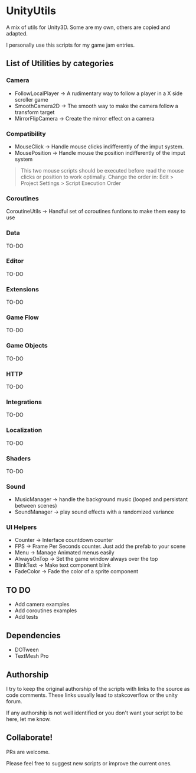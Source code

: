 # UnityUtils
A mix of utils for Unity3D. Some are my own, others are copied and adapted.

I personally use this scripts for my game jam entries.


## List of Utilities by categories

### Camera
* FollowLocalPlayer → A rudimentary way to follow a player in a X side scroller game
* SmoothCamera2D → The smooth way to make the camera follow a transform target
* MirrorFlipCamera → Create the mirror effect on a camera

### Compatibility
* MouseClick → Handle mouse clicks indifferently of the imput system. 
* MousePosition →  Handle mouse the position indifferently of the imput system

> This two mouse scripts should be executed before read the mouse clicks or position to work optimally. 
> Change the order in: Edit > Project Settings > Script Execution Order

### Coroutines
CoroutineUtils → Handful set of coroutines funtions to make them easy to use

### Data
TO-DO

### Editor
TO-DO

### Extensions
TO-DO

### Game Flow
TO-DO

### Game Objects
TO-DO

### HTTP
TO-DO

### Integrations
TO-DO

### Localization
TO-DO

### Shaders
TO-DO

### Sound
* MusicManager → handle the background music (looped and persistant between scenes)
* SoundManager → play sound effects with a randomized variance

### UI Helpers
* Counter → Interface countdown counter
* FPS → Frame Per Seconds counter. Just add the prefab to your scene
* Menu → Manage Animated menus easily
* AlwaysOnTop → Set the game window always over the top
* BlinkText → Make text component blink
* FadeColor → Fade the color of a sprite component 


## TO DO
* Add camera examples
* Add coroutines examples
* Add tests


## Dependencies
* DOTween
* TextMesh Pro

## Authorship
I try to keep the original authorship of the scripts with links to the source as code comments. These links usually lead to stakcoverflow or the unity forum. 

If any authorship is not well identified or you don't want your script to be here, let me know.

## Collaborate!
PRs are welcome. 

Please feel free to suggest new scripts or improve the current ones.
